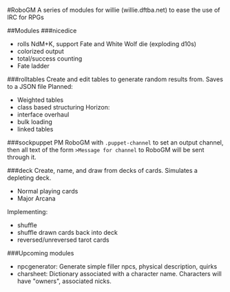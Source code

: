 #RoboGM
A series of modules for willie (willie.dftba.net) to ease the use of IRC for RPGs

##Modules
###nicedice
* rolls NdM+K, support Fate and White Wolf die (exploding d10s)
* colorized output
* total/success counting
* Fate ladder

###rolltables
Create and edit tables to generate random results from. Saves to a JSON file
Planned:
* Weighted tables
* class based structuring
Horizon:
* interface overhaul
* bulk loading
* linked tables

###sockpuppet
PM RoboGM with ```.puppet-channel``` to set an output channel, then all text of the form ```>Message for channel``` to RoboGM will be sent through it.

###deck
Create, name, and draw from decks of cards. Simulates a depleting deck.
* Normal playing cards
* Major Arcana

Implementing:
* shuffle
* shuffle drawn cards back into deck
* reversed/unreversed tarot cards

###Upcoming modules
* npcgenerator: Generate simple filler npcs, physical description, quirks
* charsheet: Dictionary associated with a character name. Characters will have "owners", associated nicks.
